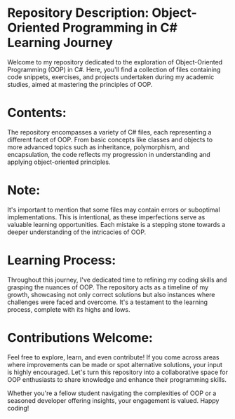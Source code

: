 # Repository Description: Object-Oriented Programming in C# Learning Journey

Welcome to my repository dedicated to the exploration of Object-Oriented Programming (OOP) in C#. Here, you'll find a collection of files containing code snippets, exercises, and projects undertaken during my academic studies, aimed at mastering the principles of OOP.

# Contents:

The repository encompasses a variety of C# files, each representing a different facet of OOP. From basic concepts like classes and objects to more advanced topics such as inheritance, polymorphism, and encapsulation, the code reflects my progression in understanding and applying object-oriented principles.

# Note:

It's important to mention that some files may contain errors or suboptimal implementations. This is intentional, as these imperfections serve as valuable learning opportunities. Each mistake is a stepping stone towards a deeper understanding of the intricacies of OOP.

# Learning Process:

Throughout this journey, I've dedicated time to refining my coding skills and grasping the nuances of OOP. The repository acts as a timeline of my growth, showcasing not only correct solutions but also instances where challenges were faced and overcome. It's a testament to the learning process, complete with its highs and lows.

# Contributions Welcome:

Feel free to explore, learn, and even contribute! If you come across areas where improvements can be made or spot alternative solutions, your input is highly encouraged. Let's turn this repository into a collaborative space for OOP enthusiasts to share knowledge and enhance their programming skills.

Whether you're a fellow student navigating the complexities of OOP or a seasoned developer offering insights, your engagement is valued. Happy coding!

